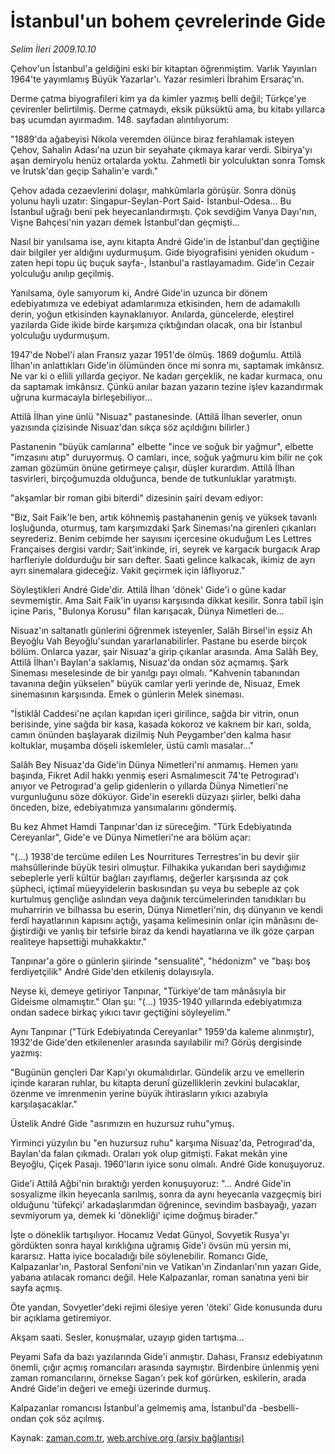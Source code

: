 # İstanbul'un bohem çevrelerinde Gide

*Selim İleri 2009.10.10*

<tr><td class="metin" colspan="2" style="padding-top: 20px; padding-left: 5px; padding-right: 10px;">Çehov'un İstanbul'a geldiğini eski bir kitaptan öğrenmiştim. Varlık Yayınları 1964'te yayımlamış Büyük Yazarlar'ı. Yazar resimleri İbrahim Ersaraç'ın.</td></tr><tr><td class="metin" colspan="2" style="padding-top: 20px; padding-left: 5px; padding-right: 10px;"><p>Derme çatma biyografileri kim ya da kimler yazmış belli değil; Türkçe'ye çevirenler belirtilmiş. Derme çatmaydı, eksik püksüktü ama, bu kitabı yıllarca baş ucumdan ayırmadım. 148. sayfadan alıntılıyorum:
<p>"1889'da ağabeyisi Nikola veremden ölünce biraz ferahlamak isteyen Çehov, Sahalin Adası'na uzun bir seyahate çıkmaya karar verdi. Sibirya'yı aşan demiryolu henüz ortalarda yoktu. Zahmetli bir yolculuktan sonra Tomsk ve İrutsk'dan geçip Sahalin'e vardı."
<p>Çehov adada cezaevlerini dolaşır, mahkûmlarla görüşür. Sonra dönüş yolunu hayli uzatır: Singapur-Seylan-Port Said- İstanbul-Odesa... Bu İstanbul uğrağı beni pek heyecanlandırmıştı. Çok sevdiğim Vanya Dayı'nın, Vişne Bahçesi'nin yazarı demek İstanbul'dan geçmişti...
<p>Nasıl bir yanılsama ise, aynı kitapta André Gide'in de İstanbul'dan geçtiğine dair bilgiler yer aldığını uydurmuşum. Gide biyografisini yeniden okudum -zaten hepi topu üç buçuk sayfa-, İstanbul'a rastlayamadım. Gide'in Cezair yolculuğu anılıp geçilmiş.
<p>Yanılsama, öyle sanıyorum ki, André Gide'in uzunca bir dönem edebiyatımıza ve edebiyat adamlarımıza etkisinden, hem de adamakıllı derin, yoğun etkisinden kaynaklanıyor. Anılarda, güncelerde, eleştirel yazılarda Gide ikide birde karşımıza çıktığından olacak, ona bir İstanbul yolculuğu uydurmuşum.
<p>1947'de Nobel'i alan Fransız yazar 1951'de ölmüş. 1869 doğumlu. Attilâ İlhan'ın anlattıkları Gide'in ölümünden önce mi sonra mı, saptamak imkânsız. Ne var ki o ellili yıllarda geçiyor. Ne kadarı gerçeklik, ne kadar kurmaca, onu da saptamak imkânsız. Çünkü anılar bazan yazarın tezine işlev kazandırmak uğruna kurmacayla birleşebiliyor...
<p>Attilâ İlhan yine ünlü "Nisuaz" pastanesinde. (Attilâ İlhan severler, onun yazısında çizisinde Nisuaz'dan sıkça söz açıldığını bilirler.)
<p>Pastanenin "büyük camlarına" elbette "ince ve soğuk bir yağmur", elbette "imzasını atıp" duruyormuş. O camları, ince, soğuk yağmuru kim bilir ne çok zaman gözümün önüne getirmeye çalışır, düşler kurardım. Attilâ İlhan tasvirleri, birçoğumuzda olduğunca, bende de tutkunluklar yaratmıştı.
<p>"akşamlar bir roman gibi biterdi" dizesinin şairi devam ediyor:
<p>"Biz, Sait Faik'le ben, artık köhnemiş pastahanenin geniş ve yüksek tavanlı loşluğunda, oturmuş, tam karşımızdaki Şark Sineması'na girenleri çıkanları seyrederiz. Benim cebimde her sayısı­nı içercesine okuduğum Les Lettres Françaises dergisi vardır; Sait'inkinde, iri, seyrek ve kargacık burgacık Arap harfleriyle doldurduğu bir sarı defter. Saati gelince kalkacak, ikimiz de ayrı ayrı sinemalara gideceğiz. Vakit geçirmek için lâflıyoruz."
<p>Söyleştikleri André Gide'dir. Attilâ İlhan 'dönek' Gide'i o güne kadar sevmemiştir. Ama Sait Faik'in uyarısı karşısında dikkat kesilir. Sonra tabiî işin içine Paris, "Bulonya Korusu" filan karı­şacak, Dünya Nimetleri de...
<p>Nisuaz'ın saltanatlı günlerini öğrenmek isteyenler, Salâh Birsel'in eşsiz Ah Beyoğlu Vah Beyoğlu'sundan yararlanabilirler. Pastane bu eserde birçok bölüm. Onlarca yazar, şair Nisuaz'a gi­rip çıkanlar arasında. Ama Salâh Bey, Attilâ İlhan'ı Baylan'a sak­lamış, Nisuaz'da ondan söz açmamış. Şark Sineması meselesinde de bir yanılgı payı olmalı. "Kahvenin tabanından tavanına değin yükselen" büyük camlar yerli yerinde de, Nisuaz, Emek sinemasının karşısında. Emek o günlerin Melek sineması.
<p>"İstiklâl Caddesi'ne açılan kapıdan içeri girilince, sağda bir vitrin, onun berisinde, yine sağda bir kasa, kasada kokoroz ve kaknem bir karı, solda, camın önünden başlayarak dizilmiş Nuh Peygamber'den kalma hasır koltuklar, muşamba döşeli iskemleler, üstü camlı masalar..."
<p>Salâh Bey Nisuaz'da Gide'in Dünya Nimetleri'ni anmamış. Hemen yanı başında, Fikret Adil hakkı yenmiş eseri Asmalımescit 74'te Petrogırad'ı anıyor ve Petrogırad'a gelip gidenlerin o yıllarda Dünya Nimetleri'ne vurgunluğunu söze döküyor. Gide'in eserekli düzyazı şiirler, belki daha önceden, bize, edebiyatımıza yansımalarını göndermiş.
<p>Bu kez Ahmet Hamdi Tanpınar'dan iz süreceğim. "Türk Edebi­yatında Cereyanlar", Gide'e ve Dünya Nimetleri'ne ara bölüm açar:
<p>"(...) 1938'de tercüme edilen Les Nourritures Terrestres'in bu devir şiir mahsûllerinde büyük tesiri olmuştur. Filhakika yuka­rıdan beri saydığımız sebeplerle yerli kültür bağları zayıflamış, değerler karşısında az çok şüpheci, içtimaî müeyyidelerin baskı­sından şu veya bu sebeple az çok kurtulmuş gençliğe aslından veya dağınık tercümelerinden tanıdıkları bu muharririn ve bilhassa bu eserin, Dünya Nimetleri'nin, dış dünyanın ve kendi ferdî hayatlarının kapısını açtığı, yaşama kelimesinin onlar için mânâsını de­ğiştirdiği ve yanlış bir tefsirle biraz da kendi hayatlarına ve ilk göze çarpan realiteye hapsettiği muhakkaktır."
<p>Tanpınar'a göre o günlerin şiirinde "sensualité", "hédonizm" ve "başı boş ferdiyetçilik" André Gide'den etkileniş dolayısıyla.
<p>Neyse ki, demeye getiriyor Tanpınar, "Türkiye'de tam mânâsıy­la bir Gideisme olmamıştır." Olan şu: "(...) 1935-1940 yılların­da edebiyatımıza ondan sadece birkaç yıkıcı tavır geçtiğini söyleyelim."
<p>Aynı Tanpınar ("Türk Edebiyatında Cereyanlar" 1959'da kaleme alınmıştır), 1932'de Gide'den etkilenenler arasında sayılabilir mi? Görüş dergisinde yazmış:
<p>"Bugünün gençleri Dar Kapı'yı okumalıdırlar. Gündelik arzu ve emellerin içinde kararan ruhlar, bu kitapta derunî güzellikle­rin zevkini bulacaklar, özenme ve imrenmenin yerine büyük ihtiras­ların yıkıcı azabıyla karşılaşacaklar."
<p>Üstelik André Gide "asrımızın en huzursuz ruhu"ymuş.
<p>Yirminci yüzyılın bu "en huzursuz ruhu" karşıma Nisuaz'da, Petrogırad'da, Baylan'da falan çıkmadı. Oraları yok olup gitmiş­ti. Fakat mekân yine Beyoğlu, Çiçek Pasajı. 1960'ların iyice sonu olmalı. André Gide konuşuyoruz.
<p>Gide'i Attilâ Ağbi'nin bıraktığı yerden konuşuyoruz: "... André Gide'in sosyalizme ilkin heyecanla sarılmış, sonra da aynı heyecanla vazgeçmiş biri olduğunu 'tüfekçi' arkadaşlarımdan öğrenince, sevindim basbayağı, yazarı sevmiyorum ya, demek ki 'dönek­liği' içime doğmuş birader."
<p>İşte o döneklik tartışılıyor. Hocamız Vedat Günyol, Sovyetik Rusya'yı gördükten sonra hayal kırıklığına uğramış Gide'i övsün mü yersin mi, kararsız. Hatta iyice bocaladığı bile söylenebilir. Romancı Gide, Kalpazanlar'ın, Pastoral Senfoni'nin ve Vatikan'ın Zindanları'nın yazarı Gide, yabana atılacak romancı değil. Hele Kalpazanlar, roman sanatına yeni bir sayfa açmış.
<p>Öte yandan, Sovyetler'deki rejimi ölesiye yeren 'öteki' Gide konusunda duru bir açıklama getiremiyor.
<p>Akşam saati. Sesler, konuşmalar, uzayıp giden tartışma...
<p>Peyami Safa da bazı yazılarında Gide'i anmıştır. Dahası, Fran­sız edebiyatının önemli, çığır açmış romancıları arasında saymış­tır. Birdenbire ünlenmiş yeni zaman romancılarını, örnekse Sagan'ı pek kof görürken, eskilerin, arada André Gide'in değeri ve emeği üzerinde durmuş.
<p>Kalpazanlar romancısı İstanbul'a gelmemiş ama, İstanbul'da -besbelli- ondan çok söz açılmış.<br/></p></p></p></p></p></p></p></p></p></p></p></p></p></p></p></p></p></p></p></p></p></p></p></p></p></p></p></p></td></tr>

Kaynak: [zaman.com.tr](http://zaman.com.tr/yazar.do?yazino=901340), [web.archive.org (arşiv bağlantısı)](http://web.archive.org/web/20091012155300/http://www.zaman.com.tr:80/yazar.do?yazino=901340)
